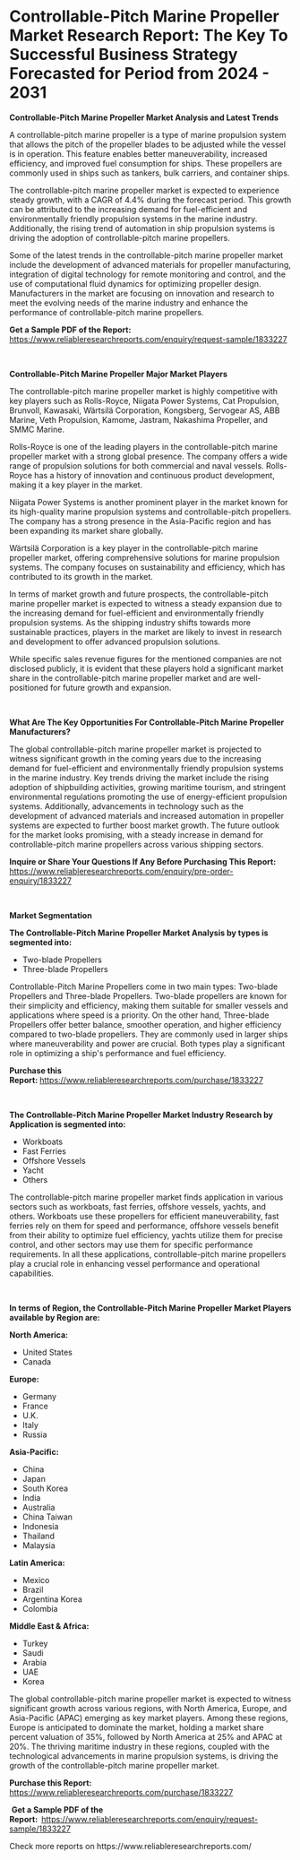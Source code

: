 <p><h1>Controllable-Pitch Marine Propeller Market Research Report: The Key To Successful Business Strategy Forecasted for Period from 2024 - 2031</h1></p><p><strong>Controllable-Pitch Marine Propeller Market Analysis and Latest Trends</strong></p>
<p><p>A controllable-pitch marine propeller is a type of marine propulsion system that allows the pitch of the propeller blades to be adjusted while the vessel is in operation. This feature enables better maneuverability, increased efficiency, and improved fuel consumption for ships. These propellers are commonly used in ships such as tankers, bulk carriers, and container ships.</p><p>The controllable-pitch marine propeller market is expected to experience steady growth, with a CAGR of 4.4% during the forecast period. This growth can be attributed to the increasing demand for fuel-efficient and environmentally friendly propulsion systems in the marine industry. Additionally, the rising trend of automation in ship propulsion systems is driving the adoption of controllable-pitch marine propellers.</p><p>Some of the latest trends in the controllable-pitch marine propeller market include the development of advanced materials for propeller manufacturing, integration of digital technology for remote monitoring and control, and the use of computational fluid dynamics for optimizing propeller design. Manufacturers in the market are focusing on innovation and research to meet the evolving needs of the marine industry and enhance the performance of controllable-pitch marine propellers.</p></p>
<p><strong>Get a Sample PDF of the Report:&nbsp;</strong> <a href="https://www.reliableresearchreports.com/enquiry/request-sample/1833227">https://www.reliableresearchreports.com/enquiry/request-sample/1833227</a></p>
<p>&nbsp;</p>
<p><strong>Controllable-Pitch Marine Propeller Major Market Players</strong></p>
<p><p>The controllable-pitch marine propeller market is highly competitive with key players such as Rolls-Royce, Niigata Power Systems, Cat Propulsion, Brunvoll, Kawasaki, Wärtsilä Corporation, Kongsberg, Servogear AS, ABB Marine, Veth Propulsion, Kamome, Jastram, Nakashima Propeller, and SMMC Marine.</p><p>Rolls-Royce is one of the leading players in the controllable-pitch marine propeller market with a strong global presence. The company offers a wide range of propulsion solutions for both commercial and naval vessels. Rolls-Royce has a history of innovation and continuous product development, making it a key player in the market.</p><p>Niigata Power Systems is another prominent player in the market known for its high-quality marine propulsion systems and controllable-pitch propellers. The company has a strong presence in the Asia-Pacific region and has been expanding its market share globally.</p><p>Wärtsilä Corporation is a key player in the controllable-pitch marine propeller market, offering comprehensive solutions for marine propulsion systems. The company focuses on sustainability and efficiency, which has contributed to its growth in the market.</p><p>In terms of market growth and future prospects, the controllable-pitch marine propeller market is expected to witness a steady expansion due to the increasing demand for fuel-efficient and environmentally friendly propulsion systems. As the shipping industry shifts towards more sustainable practices, players in the market are likely to invest in research and development to offer advanced propulsion solutions.</p><p>While specific sales revenue figures for the mentioned companies are not disclosed publicly, it is evident that these players hold a significant market share in the controllable-pitch marine propeller market and are well-positioned for future growth and expansion.</p></p>
<p>&nbsp;</p>
<p><strong>What Are The Key Opportunities For Controllable-Pitch Marine Propeller Manufacturers?</strong></p>
<p><p>The global controllable-pitch marine propeller market is projected to witness significant growth in the coming years due to the increasing demand for fuel-efficient and environmentally friendly propulsion systems in the marine industry. Key trends driving the market include the rising adoption of shipbuilding activities, growing maritime tourism, and stringent environmental regulations promoting the use of energy-efficient propulsion systems. Additionally, advancements in technology such as the development of advanced materials and increased automation in propeller systems are expected to further boost market growth. The future outlook for the market looks promising, with a steady increase in demand for controllable-pitch marine propellers across various shipping sectors.</p></p>
<p><strong>Inquire or Share Your Questions If Any Before Purchasing This Report:</strong> <a href="https://www.reliableresearchreports.com/enquiry/pre-order-enquiry/1833227">https://www.reliableresearchreports.com/enquiry/pre-order-enquiry/1833227</a></p>
<p>&nbsp;</p>
<p><strong>Market Segmentation</strong></p>
<p><strong>The Controllable-Pitch Marine Propeller Market Analysis by types is segmented into:</strong></p>
<p><ul><li>Two-blade Propellers</li><li>Three-blade Propellers</li></ul></p>
<p><p>Controllable-Pitch Marine Propellers come in two main types: Two-blade Propellers and Three-blade Propellers. Two-blade propellers are known for their simplicity and efficiency, making them suitable for smaller vessels and applications where speed is a priority. On the other hand, Three-blade Propellers offer better balance, smoother operation, and higher efficiency compared to two-blade propellers. They are commonly used in larger ships where maneuverability and power are crucial. Both types play a significant role in optimizing a ship's performance and fuel efficiency.</p></p>
<p><strong>Purchase this Report:&nbsp;</strong><a href="https://www.reliableresearchreports.com/purchase/1833227">https://www.reliableresearchreports.com/purchase/1833227</a></p>
<p>&nbsp;</p>
<p><strong>The Controllable-Pitch Marine Propeller Market Industry Research by Application is segmented into:</strong></p>
<p><ul><li>Workboats</li><li>Fast Ferries</li><li>Offshore Vessels</li><li>Yacht</li><li>Others</li></ul></p>
<p><p>The controllable-pitch marine propeller market finds application in various sectors such as workboats, fast ferries, offshore vessels, yachts, and others. Workboats use these propellers for efficient maneuverability, fast ferries rely on them for speed and performance, offshore vessels benefit from their ability to optimize fuel efficiency, yachts utilize them for precise control, and other sectors may use them for specific performance requirements. In all these applications, controllable-pitch marine propellers play a crucial role in enhancing vessel performance and operational capabilities.</p></p>
<p>&nbsp;</p>
<p><strong>In terms of Region, the Controllable-Pitch Marine Propeller Market Players available by Region are:</strong></p>
<p>
    <p> <strong> North America: </strong>
        <ul>
            <li>United States</li>
            <li>Canada</li>
        </ul>
        </p> 
    <p> <strong> Europe: </strong>
        <ul>
            <li>Germany</li>
            <li>France</li>
            <li>U.K.</li>
            <li>Italy</li>
            <li>Russia</li>
        </ul>
        </p> 
    <p> <strong> Asia-Pacific: </strong>
        <ul>
            <li>China</li>
            <li>Japan</li>
            <li>South Korea</li>
            <li>India</li>
            <li>Australia</li>
            <li>China Taiwan</li>
            <li>Indonesia</li>
            <li>Thailand</li>
            <li>Malaysia</li>
        </ul>
        </p> 
    <p> <strong> Latin America: </strong>
        <ul>
            <li>Mexico</li>
            <li>Brazil</li>
            <li>Argentina Korea</li>
            <li>Colombia</li>
        </ul>
        </p> 
    <p> <strong> Middle East & Africa: </strong>
        <ul>
            <li>Turkey</li>
            <li>Saudi</li>
            <li>Arabia</li>
            <li>UAE</li>
            <li>Korea</li>
        </ul>
    </p>
    </p>
<p><p>The global controllable-pitch marine propeller market is expected to witness significant growth across various regions, with North America, Europe, and Asia-Pacific (APAC) emerging as key market players. Among these regions, Europe is anticipated to dominate the market, holding a market share percent valuation of 35%, followed by North America at 25% and APAC at 20%. The thriving maritime industry in these regions, coupled with the technological advancements in marine propulsion systems, is driving the growth of the controllable-pitch marine propeller market.</p></p>
<p><strong>Purchase this Report: </strong><a href="https://www.reliableresearchreports.com/purchase/1833227">https://www.reliableresearchreports.com/purchase/1833227</a></p>
<p>&nbsp;<strong>Get a Sample PDF of the Report:&nbsp;&nbsp;</strong><a href="https://www.reliableresearchreports.com/enquiry/request-sample/1833227">https://www.reliableresearchreports.com/enquiry/request-sample/1833227</a></p>
<p><strong></strong></p>
<p>Check more reports on https://www.reliableresearchreports.com/</p>